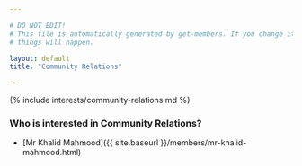 ```yaml
---

# DO NOT EDIT!
# This file is automatically generated by get-members. If you change it, bad
# things will happen.

layout: default
title: "Community Relations"

---
```


{% include interests/community-relations.md %}

### Who is interested in Community Relations?


* [Mr Khalid Mahmood]({{ site.baseurl }}/members/mr-khalid-mahmood.html)
